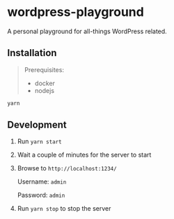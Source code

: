 # wordpress-playground

A personal playground for all-things WordPress related.

## Installation

> Prerequisites:
> - docker
> - nodejs

```bash
yarn
```

## Development

1. Run `yarn start`

2. Wait a couple of minutes for the server to start

3. Browse to `http://localhost:1234/`

    Username: `admin`
    
    Password: `admin`

4. Run `yarn stop` to stop the server
